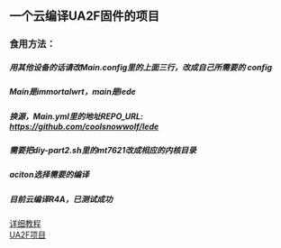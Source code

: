
## 一个云编译UA2F固件的项目

### 食用方法：
##### 用其他设备的话请改Main.config里的上面三行，改成自己所需要的 config
##### Main是immortalwrt，main是lede
##### 换源，Main.yml里的地址REPO_URL: https://github.com/coolsnowwolf/lede
##### 需要把diy-part2.sh里的mt7621改成相应的内核目录
##### aciton选择需要的编译
##### 目前云编译R4A，已测试成功

<a href="https://sunbk201public.notion.site/sunbk201public/OpenWrt-f59ae1a76741486092c27bc24dbadc59">详细教程</a><br>
<a href=“https://github.com/Zxilly/UA2F”>UA2F项目
